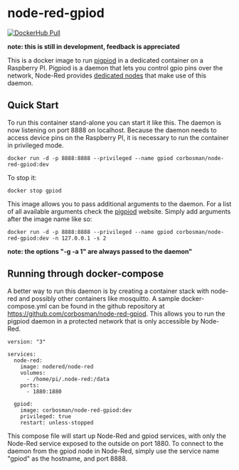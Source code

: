 # node-red-gpiod

[![DockerHub Pull](https://img.shields.io/docker/pulls/corbosman/node-red-gpiod.svg)](https://hub.docker.com/r/corbosman/node-red-gpiod/)

__note: this is still in development, feedback is appreciated__

This is a docker image to run [pigpiod](http://abyz.me.uk/rpi/pigpio/pigpiod.html) in a dedicated container on a Raspberry PI. 
Pigpiod is a daemon that lets you control gpio pins over the network, Node-Red provides [dedicated nodes](https://www.npmjs.com/package/node-red-node-pi-gpiod) that make use of this daemon.

## Quick Start

To run this container stand-alone you can start it like this. The daemon is now listening on port 8888 on localhost. 
Because the daemon needs to access device pins on the Raspberry PI, it is necessary to run the container in privileged mode. 

```
docker run -d -p 8888:8888 --privileged --name gpiod corbosman/node-red-gpiod:dev
```

To stop it:

```
docker stop gpiod
```

This image allows you to pass additional arguments to the daemon. For a list of all available arguments check the [pigpiod](http://abyz.me.uk/rpi/pigpio/pigpiod.html) website.
Simply add arguments after the image name like so:

```
docker run -d -p 8888:8888 --privileged --name gpiod corbosman/node-red-gpiod:dev -n 127.0.0.1 -s 2
```

__note: the options "-g -a 1" are always passed to the daemon"__

## Running through docker-compose

A better way to run this daemon is by creating a container stack with node-red and possibly other containers like mosquitto. A sample docker-compose.yml can be found in the github repository at https://github.com/corbosman/node-red-gpiod.
This allows you to run the pigpiod daemon in a protected network that is only accessible by Node-Red. 

```
version: "3"

services:
  node-red:
    image: nodered/node-red
    volumes:
      - /home/pi/.node-red:/data
    ports:
      - 1880:1880
   
  gpiod:
    image: corbosman/node-red-gpiod:dev
    privileged: true
    restart: unless-stopped
```

This compose file will start up Node-Red and gpiod services, with only the Node-Red service exposed to the outside on port 1880.
To connect to the daemon from the gpiod node in Node-Red, simply use the service name "gpiod" as the hostname, and port 8888. 
